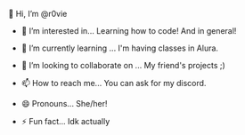 👋 Hi, I’m @r0vie

- 👀 I’m interested in...
     Learning how to code! And in general!

- 🌱 I’m currently learning ...
     I'm having classes in Alura.

- 💞️ I’m looking to collaborate on ...
     My friend's projects ;)

- 📫 How to reach me...
     You can ask for my discord.
  
- 😄 Pronouns...
     She/her!
  
- ⚡ Fun fact...
    Idk actually

<!---
r0vie/r0vie is a ✨ special ✨ repository because its `README.md` (this file) appears on your GitHub profile.
You can click the Preview link to take a look at your changes.
--->
